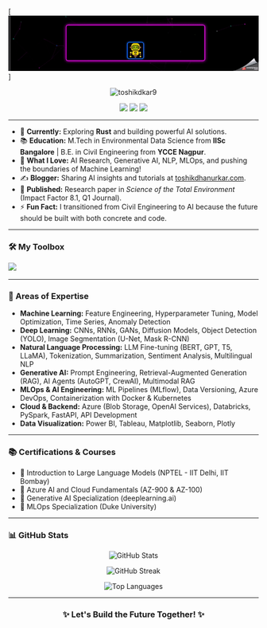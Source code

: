 [![](https://github.com/toshikdkar9/toshikdkar9/blob/main/name.gif)]<!-- If you want the template for my gif, email me! -->
<p align="center">
  <img src="https://komarev.com/ghpvc/?username=toshikdkar9&label=Profile%20views&color=0e75b6&style=flat" alt="toshikdkar9" />
</p>

<p align="center">
  <a href="https://linkedin.com/in/toshikd/" target="blank"><img src="https://img.shields.io/badge/LinkedIn-Connect-blue?style=for-the-badge&logo=linkedin"></a>
  <a href="https://github.com/toshikdkar9" target="blank"><img src="https://img.shields.io/badge/GitHub-Follow-black?style=for-the-badge&logo=github"></a>
  <a href="https://scholar.google.co.in/citations?user=CNQaJEUAAAAJ&hl=en" target="blank"><img src="https://img.shields.io/badge/Google%20Scholar-Research-blueviolet?style=for-the-badge&logo=google-scholar"></a>
</p>

---

- 🌟 **Currently:** Exploring **Rust** and building powerful AI solutions.
- 📚 **Education:** M.Tech in Environmental Data Science from **IISc Bangalore** | B.E. in Civil Engineering from **YCCE Nagpur**.
- 🧠 **What I Love:** AI Research, Generative AI, NLP, MLOps, and pushing the boundaries of Machine Learning!
- ✍️ **Blogger:** Sharing AI insights and tutorials at [toshikdhanurkar.com](https://toshikdhanurkar.com/).
- 📄 **Published:** Research paper in *Science of the Total Environment* (Impact Factor 8.1, Q1 Journal).
- ⚡ **Fun Fact:** I transitioned from Civil Engineering to AI because the future should be built with both concrete and code.

---

<h3 align="left">🛠️ My Toolbox</h3>
<p align="left">
  <img src="https://skillicons.dev/icons?i=python,tensorflow,pytorch,docker,kubernetes,azure,git,html,css,linux,mysql,postgresql,mongodb,redis,fastapi,rust,pandas,opencv,seaborn,matplotlib,sklearn,flask" />
</p>

---

<h3 align="left">🚀 Areas of Expertise</h3>

- **Machine Learning:** Feature Engineering, Hyperparameter Tuning, Model Optimization, Time Series, Anomaly Detection
- **Deep Learning:** CNNs, RNNs, GANs, Diffusion Models, Object Detection (YOLO), Image Segmentation (U-Net, Mask R-CNN)
- **Natural Language Processing:** LLM Fine-tuning (BERT, GPT, T5, LLaMA), Tokenization, Summarization, Sentiment Analysis, Multilingual NLP
- **Generative AI:** Prompt Engineering, Retrieval-Augmented Generation (RAG), AI Agents (AutoGPT, CrewAI), Multimodal RAG
- **MLOps & AI Engineering:** ML Pipelines (MLflow), Data Versioning, Azure DevOps, Containerization with Docker & Kubernetes
- **Cloud & Backend:** Azure (Blob Storage, OpenAI Services), Databricks, PySpark, FastAPI, API Development
- **Data Visualization:** Power BI, Tableau, Matplotlib, Seaborn, Plotly

---

<h3 align="left">📚 Certifications & Courses</h3>

- 📜 Introduction to Large Language Models (NPTEL - IIT Delhi, IIT Bombay)
- 📜 Azure AI and Cloud Fundamentals (AZ-900 & AZ-100)
- 📜 Generative AI Specialization (deeplearning.ai)
- 📜 MLOps Specialization (Duke University)

---

<h3 align="left">📊 GitHub Stats</h3>
<p align="center">
  <img src="https://github-readme-stats.vercel.app/api?username=toshikdkar9&show_icons=true&theme=tokyonight" alt="GitHub Stats" />
</p>

<p align="center">
  <img src="https://github-readme-streak-stats.herokuapp.com/?user=toshikdkar9&theme=tokyonight" alt="GitHub Streak" />
</p>

<p align="center">
  <img src="https://github-readme-stats.vercel.app/api/top-langs/?username=toshikdkar9&layout=compact&theme=tokyonight" alt="Top Languages" />
</p>

---

<h3 align="center">✨ Let's Build the Future Together! ✨</h3>
